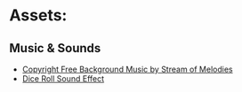 
# Assets:
## Music & Sounds
* [Copyright Free Background Music by Stream of Melodies](https://youtu.be/DVEUcbPkb-c)
* [Dice Roll Sound Effect](https://elements.envato.com/dice-roll-48120-N9KM7GY)